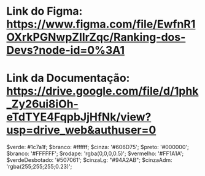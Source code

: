 # Link do Figma: https://www.figma.com/file/EwfnR1OXrkPGNwpZIIrZqc/Ranking-dos-Devs?node-id=0%3A1

# Link da Documentação: https://drive.google.com/file/d/1phk_Zy26ui8iOh-eTdTYE4FqpbJjHfNk/view?usp=drive_web&authuser=0

$verde: #1c7a1f;
$branco: #ffffff;
$cinza: '#606D75';
$preto: '#000000';
$branco: '#FFFFFF';
$rodape: 'rgba(0,0,0,0.5)';
$vermelho: '#FF1A1A';
$verdeDesbotado: '#507061';
$cinzaLg: "#94A2AB";
$cinzaAdm: 'rgba(255;255;255;0.23)';
